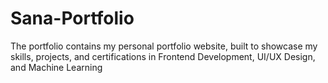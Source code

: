 # Sana-Portfolio
The portfolio contains my personal portfolio website, built to showcase my skills, projects, and certifications in Frontend Development, UI/UX Design, and Machine Learning
